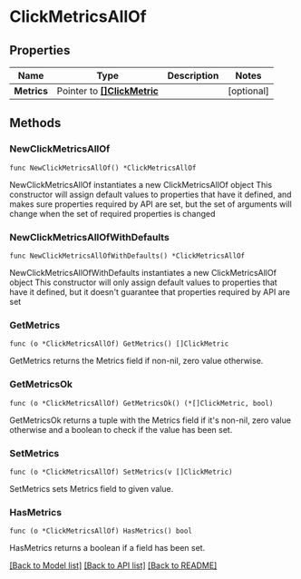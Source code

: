 # ClickMetricsAllOf

## Properties

Name | Type | Description | Notes
------------ | ------------- | ------------- | -------------
**Metrics** | Pointer to [**[]ClickMetric**](ClickMetric.md) |  | [optional] 

## Methods

### NewClickMetricsAllOf

`func NewClickMetricsAllOf() *ClickMetricsAllOf`

NewClickMetricsAllOf instantiates a new ClickMetricsAllOf object
This constructor will assign default values to properties that have it defined,
and makes sure properties required by API are set, but the set of arguments
will change when the set of required properties is changed

### NewClickMetricsAllOfWithDefaults

`func NewClickMetricsAllOfWithDefaults() *ClickMetricsAllOf`

NewClickMetricsAllOfWithDefaults instantiates a new ClickMetricsAllOf object
This constructor will only assign default values to properties that have it defined,
but it doesn't guarantee that properties required by API are set

### GetMetrics

`func (o *ClickMetricsAllOf) GetMetrics() []ClickMetric`

GetMetrics returns the Metrics field if non-nil, zero value otherwise.

### GetMetricsOk

`func (o *ClickMetricsAllOf) GetMetricsOk() (*[]ClickMetric, bool)`

GetMetricsOk returns a tuple with the Metrics field if it's non-nil, zero value otherwise
and a boolean to check if the value has been set.

### SetMetrics

`func (o *ClickMetricsAllOf) SetMetrics(v []ClickMetric)`

SetMetrics sets Metrics field to given value.

### HasMetrics

`func (o *ClickMetricsAllOf) HasMetrics() bool`

HasMetrics returns a boolean if a field has been set.


[[Back to Model list]](../README.md#documentation-for-models) [[Back to API list]](../README.md#documentation-for-api-endpoints) [[Back to README]](../README.md)


